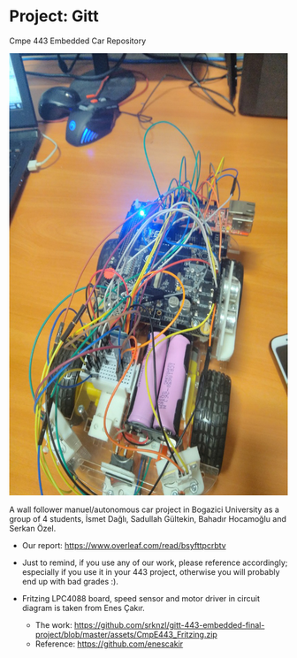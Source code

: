 # Project: Gitt
Cmpe 443 Embedded Car Repository

<img src="./assets/car.png" alt="car" width="600" height="800"/>


A wall follower manuel/autonomous car project in Bogazici University as a group of 4 students, İsmet Dağlı, Sadullah Gültekin,  Bahadır Hocamoğlu and Serkan Özel.

* Our report: https://www.overleaf.com/read/bsyfttpcrbtv

* Just to remind, if you use any of our work, please reference accordingly; especially if you use it in your 443 project, otherwise you will probably end up with bad grades :).

* Fritzing LPC4088 board, speed sensor and motor driver in circuit diagram is taken from Enes Çakır. 
    * The work: https://github.com/srknzl/gitt-443-embedded-final-project/blob/master/assets/CmpE443_Fritzing.zip
    * Reference: https://github.com/enescakir

